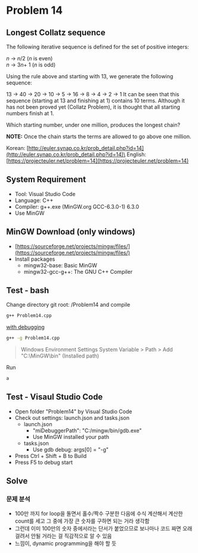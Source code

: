 # Problem 14

## Longest Collatz sequence

The following iterative sequence is defined for the set of positive integers:

*n* → *n*/2 (*n* is even)\
*n* → 3*n*+ 1 (*n* is odd)

Using the rule above and starting with 13, we generate the following sequence:

13 → 40 → 20 → 10 → 5 → 16 → 8 → 4 → 2 → 1
It can be seen that this sequence (starting at 13 and finishing at 1) contains 10 terms. Although it has not been proved yet (Collatz Problem), it is thought that all starting numbers finish at 1.

Which starting number, under one million, produces the longest chain?

**NOTE:** Once the chain starts the terms are allowed to go above one million.

Korean: [http://euler.synap.co.kr/prob_detail.php?id=14](http://euler.synap.co.kr/prob_detail.php?id=14)\
English: [https://projecteuler.net/problem=14](https://projecteuler.net/problem=14)

## System Requirement

- Tool: Visual Studio Code
- Language: C++
- Compiler: g++.exe (MinGW.org GCC-6.3.0-1) 6.3.0
- Use MinGW

## MinGW Download (only windows)

- [https://sourceforge.net/projects/mingw/files/](https://sourceforge.net/projects/mingw/files/)
- Install packages
  - mingw32-base: Basic MinGW
  - mingw32-gcc-g++: The GNU C++ Compiler

## Test - bash

Change directory git root: /Problem14
and compile

```bash
g++ Problem14.cpp
```

[with debugging](https://gcc.gnu.org/onlinedocs/gcc/Debugging-Options.html#Debugging-Options)

```bash
g++ -g Problem14.cpp
```

> Windows Environment Settings
> System Variable > Path > Add "C:\MinGW\bin" (Installed path)

Run

```bash
a
```

## Test - Visaul Studio Code

- Open folder "Problem14" by Visual Studio Code
- Check out settings: launch.json and tasks.json
  - launch.json
    - "miDebuggerPath": "C:/mingw/bin/gdb.exe"
    - Use MinGW installed your path
  - tasks.json
    - Use gdb debug: args[0] = "-g"
- Press Ctrl + Shift + B to Build
- Press F5 to debug start

## Solve

### 문제 분석

- 100만 까지 for loop을 돌면서 홀수/짝수 구분한 다음에 수식 계산해서 계산한 count를 세고 그 중에 가장 큰 숫자를 구하면 되는 거라 생각함
- 그런데 이미 100만의 숫자 중에서라는 단서가 붙었으므로 보나마나 코드 짜면 오래 걸려서 안될 거라는 걸 직감적으로 알 수 있음
- 느낌이, dynamic programming을 해야 할 듯


